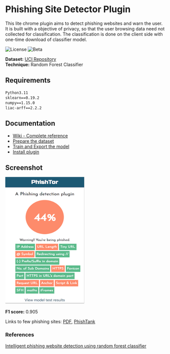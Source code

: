 # Phishing Site Detector Plugin 
This lite chrome plugin aims to detect phishing websites and warn the user. It is built with a objective of privacy, so that the user browsing data need not collected for classification. The classification is done on the client side with one-time download of classifier model.

![License](https://img.shields.io/github/license/mashape/apistatus.svg?style=popout) ![Beta](https://img.shields.io/badge/beta-v1.0.01-blue.svg)

**Dataset:** [UCI Repository](https://archive.ics.uci.edu/ml/datasets/phishing+websites)  
**Technique:** Random Forest Classifier

## Requirements
```
Python3.11
sklearn==0.19.2
numpy==1.15.0
liac-arff==2.2.2
```

## Documentation
* [Wiki - Complete reference](https://github.com/naman1102/PhishTor-Phishing-link-detection-sytem-/wiki)
* [Prepare the dataset](backend/dataset/)
* [Train and Export the model](backend/classifier/)
* [Install plugin](frontend/)

## Screenshot
<img src="https://raw.githubusercontent.com/naman1102/PhishTor-Phishing-link-detection-sytem-/master/Report%2C%20Documents/pluginUI.png" alt="UI" height="400" width="250"></img>

**F1 score:** 0.905

Links to few phishing sites: [PDF](artifacts/url_list.pdf), [PhishTank](https://www.phishtank.com/)

### References
[Intelligent phishing website detection using random forest classifier](https://ieeexplore.ieee.org/abstract/document/8252051/)
